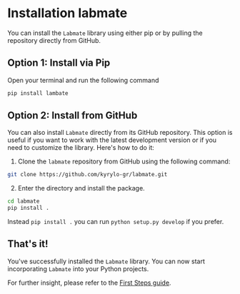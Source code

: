 # Installation labmate

You can install the `Labmate` library using either pip or by pulling the repository directly from GitHub.

## Option 1: Install via Pip

Open your terminal and run the following command

```sh
pip install lambate
```

## Option 2: Install from GitHub

You can also install `Labmate` directly from its GitHub repository. This option is useful if you want to work with the latest development version or if you need to customize the library. Here's how to do it:

1. Clone the `labmate` repository from GitHub using the following command:

```sh
git clone https://github.com/kyrylo-gr/labmate.git
```

2. Enter the directory and install the package.

```sh
cd labmate
pip install .
```

Instead `pip install .` you can run `python setup.py develop` if you prefer.

## That's it!

You've successfully installed the `Labmate` library. You can now start incorporating `Labmate` into your Python projects.

For further insight, please refer to the [First Steps guide](first_steps.md).
